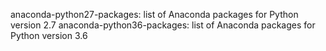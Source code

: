 anaconda-python27-packages: list of Anaconda packages for Python version 2.7
anaconda-python36-packages: list of Anaconda packages for Python version 3.6
